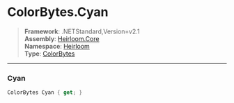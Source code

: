 # ColorBytes.Cyan

> **Framework**: .NETStandard,Version=v2.1  
> **Assembly**: [Heirloom.Core][0]  
> **Namespace**: [Heirloom][0]  
> **Type**: [ColorBytes][1]

--------------------------------------------------------------------------------

### Cyan

```cs
ColorBytes Cyan { get; }
```

[0]: ../Heirloom.Core.md
[1]: Heirloom.ColorBytes.md
